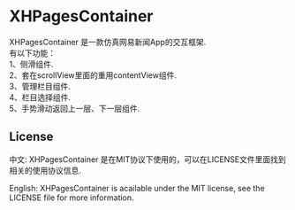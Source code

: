 XHPagesContainer
================

XHPagesContainer 是一款仿真网易新闻App的交互框架.              
有以下功能：      
1、侧滑组件.             
2、套在scrollView里面的重用contentView组件.        
3、管理栏目组件.       
4、栏目选择组件.          
5、手势滑动返回上一层、下一层组件.        


## License

中文:      XHPagesContainer 是在MIT协议下使用的，可以在LICENSE文件里面找到相关的使用协议信息.

English:   XHPagesContainer is acailable under the MIT license, see the LICENSE file for more information.

